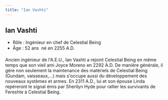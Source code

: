 ```yaml
---
title: "Ian Vashti"
---
```


Ian Vashti
----------


- Rôle : Ingénieur en chef de Celestial Being  
- Âge : 52 ans  né en 2255 A.D.


Ancien ingénieur de l'A.E.U., Ian Vashti a rejoint Celestial Being en même temps que son vieil ami Joyce Moreno en 2292 A.D. De manière générale, il gère non seulement la maintenance des matériels de Celestial Being (Gundam, vaisseaux,...) mais s'occupe aussi du développement des nouveaux systèmes et armes. En 2311 A.D., lui et son épouse Linda repéreront le signal émis par Sherilyn Hyde pour rallier les survivants de Fereshte à Celestial Being.

